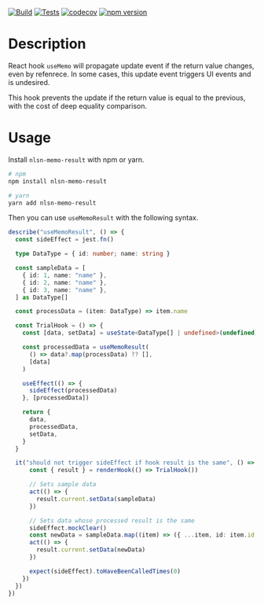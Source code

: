 [![Build](https://github.com/gitnlsn/nlsn-memo-result/actions/workflows/build.yml/badge.svg)](https://github.com/gitnlsn/nlsn-memo-result/actions/workflows/build.yml)
[![Tests](https://github.com/gitnlsn/nlsn-memo-result/actions/workflows/tests.yml/badge.svg)](https://github.com/gitnlsn/nlsn-memo-result/actions/workflows/tests.yml)
[![codecov](https://codecov.io/gh/gitnlsn/nlsn-memo-result/branch/master/graph/badge.svg?token=mijoAGaDk9)](https://codecov.io/gh/gitnlsn/nlsn-memo-result)
[![npm version](https://badge.fury.io/js/nlsn-memo-result.svg)](https://badge.fury.io/js/nlsn-memo-result)

# Description

React hook `useMemo` will propagate update event if the return value changes, even by refenrece. In some cases, this update event triggers UI events and is undesired.

This hook prevents the update if the return value is equal to the previous, with the cost of deep equality comparison.

# Usage

Install `nlsn-memo-result` with npm or yarn.

```bash
# npm
npm install nlsn-memo-result

# yarn
yarn add nlsn-memo-result
```

Then you can use `useMemoResult` with the following syntax.

```ts
describe("useMemoResult", () => {
  const sideEffect = jest.fn()

  type DataType = { id: number; name: string }

  const sampleData = [
    { id: 1, name: "name" },
    { id: 2, name: "name" },
    { id: 3, name: "name" },
  ] as DataType[]

  const processData = (item: DataType) => item.name

  const TrialHook = () => {
    const [data, setData] = useState<DataType[] | undefined>(undefined)

    const processedData = useMemoResult(
      () => data?.map(processData) ?? [],
      [data]
    )

    useEffect(() => {
      sideEffect(processedData)
    }, [processedData])

    return {
      data,
      processedData,
      setData,
    }
  }

  it("should not trigger sideEffect if hook result is the same", () => {
      const { result } = renderHook(() => TrialHook())

      // Sets sample data
      act(() => {
        result.current.setData(sampleData)
      })

      // Sets data whose processed result is the same
      sideEffect.mockClear()
      const newData = sampleData.map((item) => ({ ...item, id: item.id + 10 }))
      act(() => {
        result.current.setData(newData)
      })

      expect(sideEffect).toHaveBeenCalledTimes(0)
    })
  })
})
```
